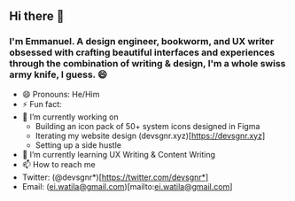 ## **Hi there 👋**

### I'm Emmanuel. A design engineer, bookworm, and UX writer obsessed with crafting beautiful interfaces and experiences through the combination of writing & design, I'm a whole swiss army knife, I guess. 😄

- 😄 Pronouns: He/Him
- ⚡ Fun fact:
- 🔭 I’m currently working on
  - Building an icon pack of 50+ system icons designed in Figma
  - Iterating my website design (devsgnr.xyz)[https://devsgnr.xyz]
  - Setting up a side hustle
- 🌱 I’m currently learning UX Writing & Content Writing
- 📫 How to reach me
- Twitter: (@devsgnr*)[https://twitter.com/devsgnr*]
- Email: (ei.watila@gmail.com)[mailto:ei.watila@gmail.com]
<!--
**devsgnr/devsgnr** is a ✨ _special_ ✨ repository because its `README.md` (this file) appears on your GitHub profile.
Here are some ideas to get you started:
- 👯 I’m looking to collaborate on ...
- 🤔 I’m looking for help with ...
- 💬 Ask me about ...
- 😄 Pronouns: ...
- ⚡ Fun fact: ...
  -->
